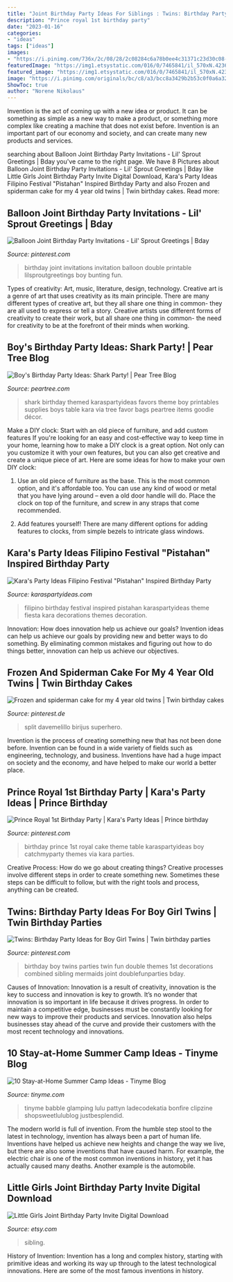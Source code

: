 ```yaml
---
title: "Joint Birthday Party Ideas For Siblings : Twins: Birthday Party Ideas For Boy Girl Twins"
description: "Prince royal 1st birthday party"
date: "2023-01-16"
categories:
- "ideas"
tags: ["ideas"]
images:
- "https://i.pinimg.com/736x/2c/08/28/2c08284c6a78b0ee4c31371c23d30c08--cake-spiderman-twin-birthday.jpg"
featuredImage: "https://img1.etsystatic.com/016/0/7465841/il_570xN.423621215_r3ao.jpg"
featured_image: "https://img1.etsystatic.com/016/0/7465841/il_570xN.423621215_r3ao.jpg"
image: "https://i.pinimg.com/originals/bc/c8/a3/bcc8a3429b2b53c0f0a6a32fe4699882.jpg"
ShowToc: true
author: "Norene Nikolaus"
---
```



Invention is the act of coming up with a new idea or product. It can be something as simple as a new way to make a product, or something more complex like creating a machine that does not exist before. Invention is an important part of our economy and society, and can create many new products and services.

	

		
searching about Balloon Joint Birthday Party Invitations - Lil&#039; Sprout Greetings | Bday you've came to the right page. We have 8 Pictures about Balloon Joint Birthday Party Invitations - Lil&#039; Sprout Greetings | Bday like Little Girls Joint Birthday Party Invite Digital Download, Kara&#039;s Party Ideas Filipino Festival &quot;Pistahan&quot; Inspired Birthday Party and also Frozen and spiderman cake for my 4 year old twins | Twin birthday cakes. Read more:
		
    
## Balloon Joint Birthday Party Invitations - Lil&#039; Sprout Greetings | Bday

<img loading=lazy src="https://i.pinimg.com/736x/6d/2c/9f/6d2c9f8451352065427564688d26a015.jpg" onerror="this.onerror=null;this.src='https://tse2.mm.bing.net/th?id=OIP.tRJ2IMzGD-GQ19z2DMvreQHaHa&amp;pid=15.1';" alt="Balloon Joint Birthday Party Invitations - Lil&#039; Sprout Greetings | Bday">

_Source: pinterest.com_

>birthday joint invitations invitation balloon double printable lilsproutgreetings boy bunting fun. 

	

Types of creativity: Art, music, literature, design, technology.
Creative art is a genre of art that uses creativity as its main principle. There are many different types of creative art, but they all share one thing in common- they are all used to express or tell a story. Creative artists use different forms of creativity to create their work, but all share one thing in common- the need for creativity to be at the forefront of their minds when working.

    
## Boy&#039;s Birthday Party Ideas: Shark Party! | Pear Tree Blog

<img loading=lazy src="https://www.peartree.com/blog/wp-content/uploads/2014/05/IMG_8505cc1.jpg" onerror="this.onerror=null;this.src='https://tse2.mm.bing.net/th?id=OIP.WH6P97OT4wds4msd1bkYaQHaLH&amp;pid=15.1';" alt="Boy&#039;s Birthday Party Ideas: Shark Party! | Pear Tree Blog">

_Source: peartree.com_

>shark birthday themed karaspartyideas favors theme boy printables supplies boys table kara via tree favor bags peartree items goodie décor. 

	

Make a DIY clock: Start with an old piece of furniture, and add custom features
If you're looking for an easy and cost-effective way to keep time in your home, learning how to make a DIY clock is a great option. Not only can you customize it with your own features, but you can also get creative and create a unique piece of art. Here are some ideas for how to make your own DIY clock:
1. Use an old piece of furniture as the base. This is the most common option, and it's affordable too. You can use any kind of wood or metal that you have lying around – even a old door handle will do. Place the clock on top of the furniture, and screw in any straps that come recommended.

2. Add features yourself! There are many different options for adding features to clocks, from simple bezels to intricate glass windows.

    
## Kara&#039;s Party Ideas Filipino Festival &quot;Pistahan&quot; Inspired Birthday Party

<img loading=lazy src="https://karaspartyideas.com/wp-content/uploads/2018/06/Filipino-Festival-22Pistahan22-Inspired-Birthday-Party-via-Karas-Party-Ideas-KarasPartyIdeas.com1_.jpg" onerror="this.onerror=null;this.src='https://tse2.mm.bing.net/th?id=OIP.zzj-rdMN5mnJQRrmECZtcQHaLH&amp;pid=15.1';" alt="Kara&#039;s Party Ideas Filipino Festival &quot;Pistahan&quot; Inspired Birthday Party">

_Source: karaspartyideas.com_

>filipino birthday festival inspired pistahan karaspartyideas theme fiesta kara decorations themes decoration. 

	

Innovation: How does innovation help us achieve our goals?
Invention ideas can help us achieve our goals by providing new and better ways to do something. By eliminating common mistakes and figuring out how to do things better, innovation can help us achieve our objectives.

    
## Frozen And Spiderman Cake For My 4 Year Old Twins | Twin Birthday Cakes

<img loading=lazy src="https://i.pinimg.com/736x/2c/08/28/2c08284c6a78b0ee4c31371c23d30c08--cake-spiderman-twin-birthday.jpg" onerror="this.onerror=null;this.src='https://tse3.mm.bing.net/th?id=OIP.xPX_-3wj00ldqz72X-wNSAHaJ3&amp;pid=15.1';" alt="Frozen and spiderman cake for my 4 year old twins | Twin birthday cakes">

_Source: pinterest.de_

>split davemelillo birijus superhero. 

	

Invention is the process of creating something new that has not been done before. Invention can be found in a wide variety of fields such as engineering, technology, and business. Inventions have had a huge impact on society and the economy, and have helped to make our world a better place.

    
## Prince Royal 1st Birthday Party | Kara&#039;s Party Ideas | Prince Birthday

<img loading=lazy src="https://i.pinimg.com/originals/bc/c8/a3/bcc8a3429b2b53c0f0a6a32fe4699882.jpg" onerror="this.onerror=null;this.src='https://tse4.mm.bing.net/th?id=OIP.olH6752aDe8EA1ZE-usveQHaLH&amp;pid=15.1';" alt="Prince Royal 1st Birthday Party | Kara&#039;s Party Ideas | Prince birthday">

_Source: pinterest.com_

>birthday prince 1st royal cake theme table karaspartyideas boy catchmyparty themes via kara parties. 

	

Creative Process: How do we go about creating things?
Creative processes involve different steps in order to create something new. Sometimes these steps can be difficult to follow, but with the right tools and process, anything can be created.

    
## Twins: Birthday Party Ideas For Boy Girl Twins | Twin Birthday Parties

<img loading=lazy src="https://i.pinimg.com/originals/82/0c/fc/820cfc02173b0337dbc12e5126efb492.jpg" onerror="this.onerror=null;this.src='https://tse3.mm.bing.net/th?id=OIP.qn1yiNf0NRkpFt41w7VJggHaLD&amp;pid=15.1';" alt="Twins: Birthday Party Ideas for Boy Girl Twins | Twin birthday parties">

_Source: pinterest.com_

>birthday boy twins parties twin fun double themes 1st decorations combined sibling mermaids joint doublefunparties bday. 

	

Causes of Innovation:
Innovation is a result of creativity, innovation is the key to success and innovation is key to growth. It’s no wonder that innovation is so important in life because it drives progress. In order to maintain a competitive edge, businesses must be constantly looking for new ways to improve their products and services. Innovation also helps businesses stay ahead of the curve and provide their customers with the most recent technology and innovations.

    
## 10 Stay-at-Home Summer Camp Ideas - Tinyme Blog

<img loading=lazy src="https://www.tinyme.com/blog/wp-content/uploads/10-stay-at-home-summer-camp-ideas/10-Stay-at-Home-Summer-Camp-Ideas-1.jpg" onerror="this.onerror=null;this.src='https://tse2.mm.bing.net/th?id=OIP.Ds9lV0LAYfotog3r1weYuAHaLI&amp;pid=15.1';" alt="10 Stay-at-Home Summer Camp Ideas - Tinyme Blog">

_Source: tinyme.com_

>tinyme babble glamping lulu pattyn ladecodekatia bonfire clipzine shopsweetlulublog justbesplendid. 

	

The modern world is full of invention. From the humble step stool to the latest in technology, invention has always been a part of human life. Inventions have helped us achieve new heights and change the way we live, but there are also some inventions that have caused harm. For example, the electric chair is one of the most common inventions in history, yet it has actually caused many deaths. Another example is the automobile.

    
## Little Girls Joint Birthday Party Invite Digital Download

<img loading=lazy src="https://img1.etsystatic.com/016/0/7465841/il_570xN.423621215_r3ao.jpg" onerror="this.onerror=null;this.src='https://tse1.mm.bing.net/th?id=OIP.13t2__c1VgdwCEdm_U3pHQHaJQ&amp;pid=15.1';" alt="Little Girls Joint Birthday Party Invite Digital Download">

_Source: etsy.com_

>sibling. 

	

History of Invention:
Invention has a long and complex history, starting with primitive ideas and working its way up through to the latest technological innovations. Here are some of the most famous inventions in history.


